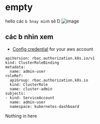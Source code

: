 # empty

hello các `b hnay mình` sẽ D
![image](https://github.com/Sotatek-DatTruong/empty/assets/142764096/e8840362-e05d-478b-9946-0efc54423d85)

## các b nhìn xem 
- [Config credential](https://docs.aws.amazon.com/cli/latest/reference/configure/#examples) for your aws account
```
apiVersion: rbac.authorization.k8s.io/v1
kind: ClusterRoleBinding
metadata:
  name: admin-user
roleRef:
  apiGroup: rbac.authorization.k8s.io
  kind: ClusterRole
  name: cluster-admin
subjects:
- kind: ServiceAccount
  name: admin-user
  namespace: kubernetes-dashboard
```

Nothing in here